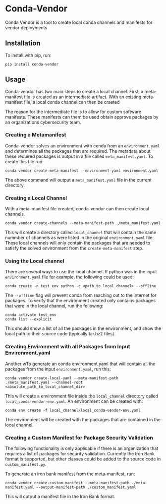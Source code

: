 # Conda-Vendor
Conda Vendor is a tool to create local conda channels and manifests for vendor deployments

## Installation

To install with pip, run:

	pip install conda-vendor
	
## Usage
Conda-vendor has two main steps to create a local channel. First, a meta-manifest file is created as an intermediate artifact. With an existing meta-manifest file, a local conda channel can then be craeted

The reason for the intermediate file is to allow for custom software manifests. These manifests can them be used obtain approve packages by an organizations cybersecurity team.

### Creating a Metamanifest
Conda-vendor solves an environment with conda from an `environment.yaml` and determines all the packages that are required. The metadata about these required packages is output in a file called `meta_manifest.yaml`. To create this file run:

	conda vendor create-meta-manifest --environment-yaml environment.yaml
		
	
The above command will output a `meta_manifest.yaml` file in the current directory. 

### Creating a Local Channel

With a meta-manifest file created, conda-vendor can then create local channels. 
	
	conda vendor create-channels --meta-manifest-path ./meta_manifest.yaml

This will create a directory called `local_channel` that will contain the same nummber of channels as were listed in the original `environment.yaml` file. These local channels will only contain the packages that are needed to satisfy the solved environment from the `create-meta-manifest` step.

### Using the Local channel

There are several ways to use the local channel. If python was in the input `environment.yaml` file for example, the following could be used:

	conda create -n test_env python -c <path_to_local_channel> --offline
	
The `--offline` flag will prevent conda from reaching out to the internet for packages. To verify that the environment created only contains packages that were in the local channel, run the following:

	conda activate test_env
	conda list --explicit
	
This should show a list of all the packages in the environment, and show the local path to their source code (typically tar.bz2 files).

### Creating Environment with all Packages from Input Environment.yaml

Another wTo generate an conda environment yaml that will contain all the packages from the input `environment.yaml`, run this:

	conda vendor create-local-yaml --meta-manifest-path ./meta_manifest.yaml --channel-root <absolute_path_to_local_channel_dir>
	
This will create a environment file inside the `local_channel` directory called `local_conda-vendor-env.yaml`. An environment can be created with:

	conda env create -f local_channel/local_conda-vendor-env.yaml
	
The environment will be created with the packages that are contained in the local channel.

### Creating a Custom Manifest for Package Security Validation

The following functionality is only applicable if there is an organization that requires a list of packages for security validation. Currently the Iron Bank format is supported, but other classes could be added to the source code in `custom_manifest.py`.

To generate an iron bank manifest from the meta-manifest, run:

	conda vendor create-custom-manifest --meta-manifest-path ./meta-manifest.yaml --output-manifest-path ./custom_manifest.yaml
	
This will output a manifest file in the Iron Bank format.
